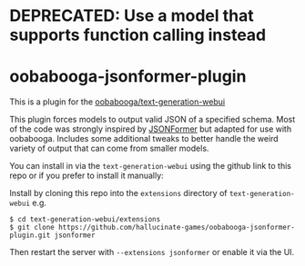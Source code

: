 # DEPRECATED: Use a model that supports function calling instead

# oobabooga-jsonformer-plugin

This is a plugin for the [oobabooga/text-generation-webui](https://github.com/oobabooga/text-generation-webui)

This plugin forces models to output valid JSON of a specified schema. Most of the code was strongly inspired by [JSONFormer](https://github.com/1rgs/jsonformer) but adapted for use with oobabooga. Includes some additional tweaks to better handle the weird variety of output that can come from smaller models.

You can install in via the `text-generation-webui` using the github link to this repo or if you prefer to install it manually:

Install by cloning this repo into the `extensions` directory of `text-generation-webui` e.g.
```shell
$ cd text-generation-webui/extensions
$ git clone https://github.com/hallucinate-games/oobabooga-jsonformer-plugin.git jsonformer
```
Then restart the server with `--extensions jsonformer` or enable it via the UI.
